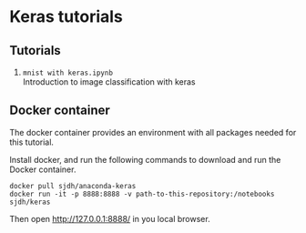 # Keras tutorials

## Tutorials

1. `mnist with keras.ipynb`  
    Introduction to image classification with keras

## Docker container
The docker container provides an environment with all packages needed for this tutorial.


Install docker, and run the following commands to download and run the Docker container.
```
docker pull sjdh/anaconda-keras
docker run -it -p 8888:8888 -v path-to-this-repository:/notebooks sjdh/keras
```

Then open http://127.0.0.1:8888/ in you local browser.
